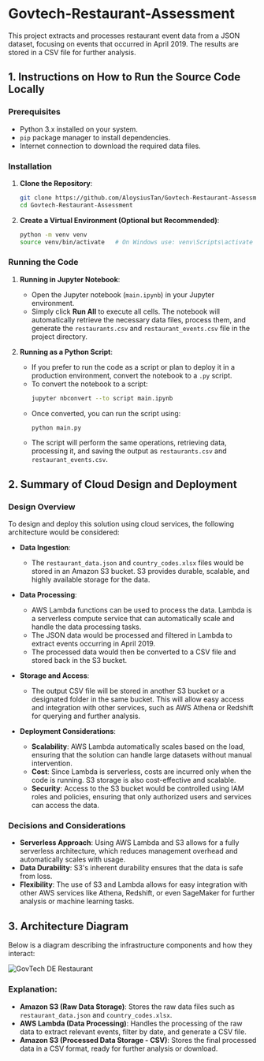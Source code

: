 # Govtech-Restaurant-Assessment

This project extracts and processes restaurant event data from a JSON dataset, focusing on events that occurred in April 2019. The results are stored in a CSV file for further analysis.

## 1. Instructions on How to Run the Source Code Locally

### Prerequisites
- Python 3.x installed on your system.
- `pip` package manager to install dependencies.
- Internet connection to download the required data files.

### Installation
1. **Clone the Repository**:
    ```bash
    git clone https://github.com/AloysiusTan/Govtech-Restaurant-Assessment
    cd Govtech-Restaurant-Assessment
    ```

2. **Create a Virtual Environment (Optional but Recommended)**:
    ```bash
    python -m venv venv
    source venv/bin/activate   # On Windows use: venv\Scripts\activate
    ```

### Running the Code

1. **Running in Jupyter Notebook**:
    - Open the Jupyter notebook (`main.ipynb`) in your Jupyter environment.
    - Simply click **Run All** to execute all cells. The notebook will automatically retrieve the necessary data files, process them, and generate the `restaurants.csv` and `restaurant_events.csv` file in the project directory.

2. **Running as a Python Script**:
    - If you prefer to run the code as a script or plan to deploy it in a production environment, convert the notebook to a `.py` script.
    - To convert the notebook to a script:
        ```bash
        jupyter nbconvert --to script main.ipynb
        ```
    - Once converted, you can run the script using:
        ```bash
        python main.py
        ```
    - The script will perform the same operations, retrieving data, processing it, and saving the output as `restaurants.csv` and `restaurant_events.csv`.
  
## 2. Summary of Cloud Design and Deployment

### Design Overview
To design and deploy this solution using cloud services, the following architecture would be considered:

- **Data Ingestion**:
    - The `restaurant_data.json` and `country_codes.xlsx` files would be stored in an Amazon S3 bucket. S3 provides durable, scalable, and highly available storage for the data.
  
- **Data Processing**:
    - AWS Lambda functions can be used to process the data. Lambda is a serverless compute service that can automatically scale and handle the data processing tasks.
    - The JSON data would be processed and filtered in Lambda to extract events occurring in April 2019.
    - The processed data would then be converted to a CSV file and stored back in the S3 bucket.

- **Storage and Access**:
    - The output CSV file will be stored in another S3 bucket or a designated folder in the same bucket. This will allow easy access and integration with other services, such as AWS Athena or Redshift for querying and further analysis.

- **Deployment Considerations**:
    - **Scalability**: AWS Lambda automatically scales based on the load, ensuring that the solution can handle large datasets without manual intervention.
    - **Cost**: Since Lambda is serverless, costs are incurred only when the code is running. S3 storage is also cost-effective and scalable.
    - **Security**: Access to the S3 bucket would be controlled using IAM roles and policies, ensuring that only authorized users and services can access the data.

### Decisions and Considerations
- **Serverless Approach**: Using AWS Lambda and S3 allows for a fully serverless architecture, which reduces management overhead and automatically scales with usage.
- **Data Durability**: S3's inherent durability ensures that the data is safe from loss.
- **Flexibility**: The use of S3 and Lambda allows for easy integration with other AWS services like Athena, Redshift, or even SageMaker for further analysis or machine learning tasks.

## 3. Architecture Diagram

Below is a diagram describing the infrastructure components and how they interact:

![GovTech DE Restaurant ](https://github.com/user-attachments/assets/f1166da3-e4fa-49af-b175-32be0527cdf4)

    
### Explanation:
- **Amazon S3 (Raw Data Storage)**: Stores the raw data files such as `restaurant_data.json` and `country_codes.xlsx`.
- **AWS Lambda (Data Processing)**: Handles the processing of the raw data to extract relevant events, filter by date, and generate a CSV file.
- **Amazon S3 (Processed Data Storage - CSV)**: Stores the final processed data in a CSV format, ready for further analysis or download.

